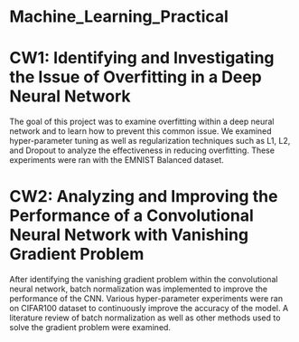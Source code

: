 # Machine_Learning_Practical

# CW1: Identifying and Investigating the Issue of Overfitting in a Deep Neural Network

The goal of this project was to examine overfitting within a deep neural network and to learn how to prevent this common issue. We examined hyper-parameter tuning as well as regularization techniques such as L1, L2, and Dropout to analyze the effectiveness in reducing overfitting. These experiments were ran with the EMNIST Balanced dataset.

# CW2: Analyzing and Improving the Performance of a Convolutional Neural Network with Vanishing Gradient Problem

After identifying the vanishing gradient problem within the convolutional neural network, batch normalization was implemented to improve the performance of the CNN. Various hyper-parameter experiments were ran on CIFAR100 dataset to continuously improve the accuracy of the model. A literature review of batch normalization as well as other methods used to solve the gradient problem were examined.
